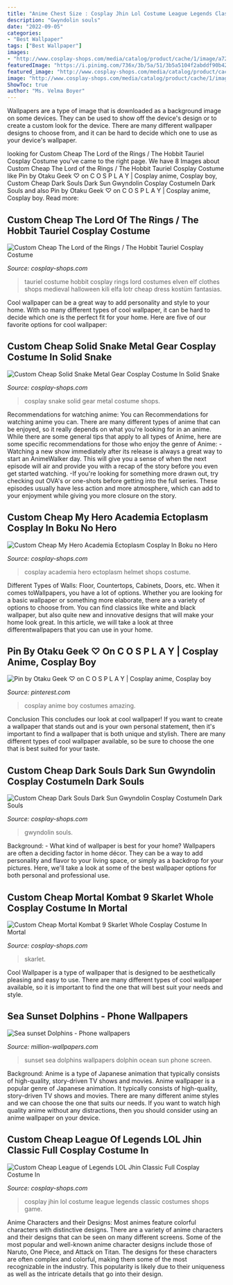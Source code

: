 ```yaml
---
title: "Anime Chest Size : Cosplay Jhin Lol Costume League Legends Classic Costumes Shops Game"
description: "Gwyndolin souls"
date: "2022-09-05"
categories:
- "Best Wallpaper"
tags: ["Best Wallpaper"]
images:
- "http://www.cosplay-shops.com/media/catalog/product/cache/1/image/a727355b4db839f1520af058ea680301/m/m/mmexport1593944780820.jpg"
featuredImage: "https://i.pinimg.com/736x/3b/5a/51/3b5a5104f2abddf90b42b139a83cd4ad.jpg"
featured_image: "http://www.cosplay-shops.com/media/catalog/product/cache/1/image/a727355b4db839f1520af058ea680301/m/m/mmexport1491320546526.jpg"
image: "http://www.cosplay-shops.com/media/catalog/product/cache/1/image/a727355b4db839f1520af058ea680301/m/m/mmexport1542858052804.jpg"
ShowToc: true
author: "Ms. Velma Boyer"
---
```



Wallpapers are a type of image that is downloaded as a background image on some devices. They can be used to show off the device's design or to create a custom look for the device. There are many different wallpaper designs to choose from, and it can be hard to decide which one to use as your device's wallpaper.

	

		
looking for Custom Cheap The Lord of the Rings / The Hobbit Tauriel Cosplay Costume you've came to the right page. We have 8 Images about Custom Cheap The Lord of the Rings / The Hobbit Tauriel Cosplay Costume like Pin by Otaku Geek ♡ on C O S P L A Y | Cosplay anime, Cosplay boy, Custom Cheap Dark Souls Dark Sun Gwyndolin Cosplay CostumeIn Dark Souls and also Pin by Otaku Geek ♡ on C O S P L A Y | Cosplay anime, Cosplay boy. Read more:
		
    
## Custom Cheap The Lord Of The Rings / The Hobbit Tauriel Cosplay Costume

<img loading=lazy src="http://www.cosplay-shops.com/media/catalog/product/cache/1/image/a727355b4db839f1520af058ea680301/t/h/the_lord_of_the_rings_-_the_hobbit_tauriel_cosplay_costume_02.jpg" onerror="this.onerror=null;this.src='https://tse3.mm.bing.net/th?id=OIP.H0YuTXZNm-URq7xctiHpnQHaJ4&amp;pid=15.1';" alt="Custom Cheap The Lord of the Rings / The Hobbit Tauriel Cosplay Costume">

_Source: cosplay-shops.com_

>tauriel costume hobbit cosplay rings lord costumes elven elf clothes shops medieval halloween kili elfa lotr cheap dress kostüm fantasias. 

	

Cool wallpaper can be a great way to add personality and style to your home. With so many different types of cool wallpaper, it can be hard to decide which one is the perfect fit for your home. Here are five of our favorite options for cool wallpaper: 

    
## Custom Cheap Solid Snake Metal Gear Cosplay Costume In Solid Snake

<img loading=lazy src="http://www.cosplay-shops.com/media/catalog/product/cache/1/image/a727355b4db839f1520af058ea680301/_/_/__20181115100241.jpg" onerror="this.onerror=null;this.src='https://tse3.mm.bing.net/th?id=OIP.tRF5b0XCs5aE9nYWnoOVtAHaJ4&amp;pid=15.1';" alt="Custom Cheap Solid Snake Metal Gear Cosplay Costume In Solid Snake">

_Source: cosplay-shops.com_

>cosplay snake solid gear metal costume shops. 

	

Recommendations for watching anime: You can
Recommendations for watching anime you can. There are many different types of anime that can be enjoyed, so it really depends on what you're looking for in an anime. While there are some general tips that apply to all types of Anime, here are some specific recommendations for those who enjoy the genre of Anime: 
-Watching a new show immediately after its release is always a great way to start an AnimeWalker day. This will give you a sense of when the next episode will air and provide you with a recap of the story before you even get started watching. 
-If you're looking for something more drawn out, try checking out OVA's or one-shots before getting into the full series. These episodes usually have less action and more atmosphere, which can add to your enjoyment while giving you more closure on the story.

    
## Custom Cheap My Hero Academia Ectoplasm Cosplay In Boku No Hero

<img loading=lazy src="http://www.cosplay-shops.com/media/catalog/product/cache/1/image/a727355b4db839f1520af058ea680301/m/m/mmexport1542858052804.jpg" onerror="this.onerror=null;this.src='https://tse4.mm.bing.net/th?id=OIP.P5IB_WrQr73Yv3HeHLm_iwHaJ4&amp;pid=15.1';" alt="Custom Cheap My Hero Academia Ectoplasm Cosplay In Boku no Hero">

_Source: cosplay-shops.com_

>cosplay academia hero ectoplasm helmet shops costume. 

	

Different Types of Walls: Floor, Countertops, Cabinets, Doors, etc.
When it comes toWallpapers, you have a lot of options. Whether you are looking for a basic wallpaper or something more elaborate, there are a variety of options to choose from. You can find classics like white and black wallpaper, but also quite new and innovative designs that will make your home look great. In this article, we will take a look at three differentwallpapers that you can use in your home.

    
## Pin By Otaku Geek ♡ On C O S P L A Y | Cosplay Anime, Cosplay Boy

<img loading=lazy src="https://i.pinimg.com/736x/3b/5a/51/3b5a5104f2abddf90b42b139a83cd4ad.jpg" onerror="this.onerror=null;this.src='https://tse4.mm.bing.net/th?id=OIP.vd1Zk3HqpEj9W1ONHYyZXgHaLH&amp;pid=15.1';" alt="Pin by Otaku Geek ♡ on C O S P L A Y | Cosplay anime, Cosplay boy">

_Source: pinterest.com_

>cosplay anime boy costumes amazing. 

	

Conclusion
This concludes our look at cool wallpaper! If you want to create a wallpaper that stands out and is your own personal statement, then it's important to find a wallpaper that is both unique and stylish. There are many different types of cool wallpaper available, so be sure to choose the one that is best suited for your taste.

    
## Custom Cheap Dark Souls Dark Sun Gwyndolin Cosplay CostumeIn Dark Souls

<img loading=lazy src="http://www.cosplay-shops.com/media/catalog/product/cache/1/image/a727355b4db839f1520af058ea680301/m/m/mmexport1593944780820.jpg" onerror="this.onerror=null;this.src='https://tse4.mm.bing.net/th?id=OIP.X3iZ9JAsYC5PcCuo8r_HTwHaJ4&amp;pid=15.1';" alt="Custom Cheap Dark Souls Dark Sun Gwyndolin Cosplay CostumeIn Dark Souls">

_Source: cosplay-shops.com_

>gwyndolin souls. 

	

Background: - What kind of wallpaper is best for your home?
Wallpapers are often a deciding factor in home décor. They can be a way to add personality and flavor to your living space, or simply as a backdrop for your pictures. Here, we'll take a look at some of the best wallpaper options for both personal and professional use.

    
## Custom Cheap Mortal Kombat 9 Skarlet Whole Cosplay Costume In Mortal

<img loading=lazy src="http://www.cosplay-shops.com/media/catalog/product/cache/1/image/a727355b4db839f1520af058ea680301/3/2/32fcf8c9325fa59cdeb7647c8c8b3f9f.jpg" onerror="this.onerror=null;this.src='https://tse3.mm.bing.net/th?id=OIP.nUL7swEp78Pqqqu_9kYX6QAAAA&amp;pid=15.1';" alt="Custom Cheap Mortal Kombat 9 Skarlet Whole Cosplay Costume In Mortal">

_Source: cosplay-shops.com_

>skarlet. 

	

Cool Wallpaper is a type of wallpaper that is designed to be aesthetically pleasing and easy to use. There are many different types of cool wallpaper available, so it is important to find the one that will best suit your needs and style.

    
## Sea Sunset Dolphins - Phone Wallpapers

<img loading=lazy src="https://million-wallpapers.com/wallpapers/1/67/9384760155913408138.jpg" onerror="this.onerror=null;this.src='https://tse1.mm.bing.net/th?id=OIP.ZkgWMOOMUnEsrM0FfTbVcAHaEo&amp;pid=15.1';" alt="Sea sunset Dolphins - Phone wallpapers">

_Source: million-wallpapers.com_

>sunset sea dolphins wallpapers dolphin ocean sun phone screen. 

	

Background: Anime is a type of Japanese animation that typically consists of high-quality, story-driven TV shows and movies.
Anime wallpaper is a popular genre of Japanese animation. It typically consists of high-quality, story-driven TV shows and movies. There are many different anime styles and we can choose the one that suits our needs. If you want to watch high quality anime without any distractions, then you should consider using an anime wallpaper on your device.

    
## Custom Cheap League Of Legends LOL Jhin Classic Full Cosplay Costume In

<img loading=lazy src="http://www.cosplay-shops.com/media/catalog/product/cache/1/image/a727355b4db839f1520af058ea680301/m/m/mmexport1491320546526.jpg" onerror="this.onerror=null;this.src='https://tse3.mm.bing.net/th?id=OIP.6IVEpJUZVApSG7blKOYkgAHaNH&amp;pid=15.1';" alt="Custom Cheap League of Legends LOL Jhin Classic Full Cosplay Costume In">

_Source: cosplay-shops.com_

>cosplay jhin lol costume league legends classic costumes shops game. 

	

Anime Characters and their Designs: Most animes feature colorful characters with distinctive designs.
There are a variety of anime characters and their designs that can be seen on many different screens. Some of the most popular and well-known anime character designs include those of Naruto, One Piece, and Attack on Titan. The designs for these characters are often complex and colorful, making them some of the most recognizable in the industry. This popularity is likely due to their uniqueness as well as the intricate details that go into their design.

